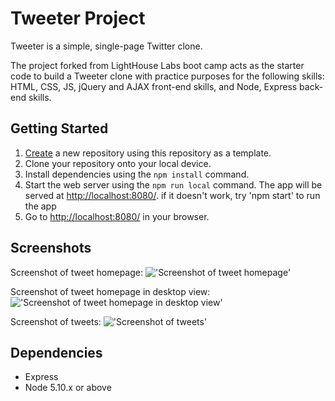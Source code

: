 # Tweeter Project

Tweeter is a simple, single-page Twitter clone.

The project forked from LightHouse Labs boot camp acts as the starter code to build a Tweeter clone with practice purposes for the following skills: HTML, CSS, JS, jQuery and AJAX front-end skills, and Node, Express back-end skills.

## Getting Started

1. [Create](https://docs.github.com/en/repositories/creating-and-managing-repositories/creating-a-repository-from-a-template) a new repository using this repository as a template.
2. Clone your repository onto your local device.
3. Install dependencies using the `npm install` command.
3. Start the web server using the `npm run local` command. The app will be served at <http://localhost:8080/>.
  if it doesn't work, try 'npm start' to run the app
4. Go to <http://localhost:8080/> in your browser.

## Screenshots
Screenshot of tweet homepage:
!['Screenshot of tweet homepage'](https://user-images.githubusercontent.com/114049732/210890819-5f37c28e-6a48-4f4f-a3fa-ce6711239f65.png)

Screenshot of tweet homepage in desktop view:
!['Screenshot of tweet homepage in desktop view'](https://user-images.githubusercontent.com/114049732/210890706-02b6719d-2ffc-4e5b-a804-b48732e42639.png)

Screenshot of tweets:
!['Screenshot of tweets'](https://user-images.githubusercontent.com/114049732/210890906-5563ca02-6330-49ff-88df-81867462c435.png)

## Dependencies

- Express
- Node 5.10.x or above
